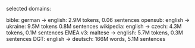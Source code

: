 selected domains:

bible: german -> english: 2.9M tokens, 0.06 sentences
opensub: english -> ukraine: 9.5M tokens 0.8M sentences
wikipedia: english -> czech: 4.3M tokens, 0.1M sentences
EMEA v3: maltese -> english: 5.7M tokens, 0.3M sentences
DGT: english -> deutsch: 166M words, 5.1M sentences
